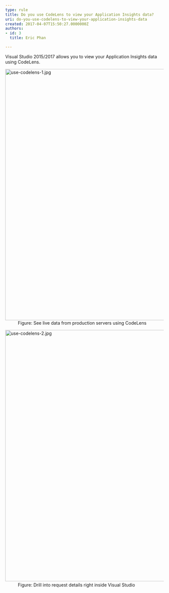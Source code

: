 ```yaml
---
type: rule
title: Do you use CodeLens to view your Application Insights data?
uri: do-you-use-codelens-to-view-your-application-insights-data
created: 2017-04-07T15:50:27.0000000Z
authors:
- id: 3
  title: Eric Phan

---
```




<span class='intro'> Visual Studio 2015/2017 allows you to view your Application Insights data using CodeLens.<br> </span>

<dl class="image"><dt><img src="/PublishingImages/use-codelens-1.jpg" alt="use-codelens-1.jpg" style="width&#58;800px;" /><br></dt><dd>​​Figure&#58; See live data from production servers using CodeLens</dd></dl><dl class="image"><dt><img src="/PublishingImages/use-codelens-2.jpg" alt="use-codelens-2.jpg" style="width&#58;800px;" />​<br></dt><dd>Figure&#58; Drill into request details right inside Visual Studio</dd></dl>



